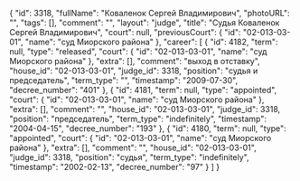 {
    "id": 3318,
    "fullName": "Коваленок Сергей Владимирович",
    "photoURL": "",
    "tags": [],
    "comment": "",
    "layout": "judge",
    "title": "Судья Коваленок Сергей Владимирович",
    "court": null,
    "previousCourt": {
        "id": "02-013-03-01",
        "name": "суд Миорского района"
    },
    "career": [
        {
            "id": 4182,
            "term": null,
            "type": "released",
            "court": {
                "id": "02-013-03-01",
                "name": "суд Миорского района"
            },
            "extra": [],
            "comment": "выход в отставку",
            "house_id": "02-013-03-01",
            "judge_id": 3318,
            "position": "судья и председатель",
            "term_type": "",
            "timestamp": "2009-07-30",
            "decree_number": "401"
        },
        {
            "id": 4181,
            "term": null,
            "type": "appointed",
            "court": {
                "id": "02-013-03-01",
                "name": "суд Миорского района"
            },
            "extra": [],
            "comment": "",
            "house_id": "02-013-03-01",
            "judge_id": 3318,
            "position": "председатель",
            "term_type": "indefinitely",
            "timestamp": "2004-04-15",
            "decree_number": "193"
        },
        {
            "id": 4180,
            "term": null,
            "type": "appointed",
            "court": {
                "id": "02-013-03-01",
                "name": "суд Миорского района"
            },
            "extra": [],
            "comment": "",
            "house_id": "02-013-03-01",
            "judge_id": 3318,
            "position": "судья",
            "term_type": "indefinitely",
            "timestamp": "2002-02-13",
            "decree_number": "97"
        }
    ]
}